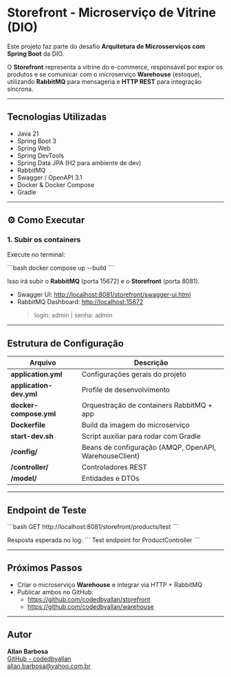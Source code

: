# Storefront - Microserviço de Vitrine (DIO)

Este projeto faz parte do desafio **Arquitetura de Microsserviços com Spring Boot** da DIO.

O **Storefront** representa a vitrine do e-commerce, responsável por expor os produtos e se comunicar com o microserviço **Warehouse** (estoque), utilizando **RabbitMQ** para mensageria e **HTTP REST** para integração síncrona.

---

## Tecnologias Utilizadas
- Java 21  
- Spring Boot 3  
- Spring Web  
- Spring DevTools  
- Spring Data JPA (H2 para ambiente de dev)  
- RabbitMQ  
- Swagger / OpenAPI 3.1  
- Docker & Docker Compose  
- Gradle

---

## ⚙️ Como Executar

### 1. Subir os containers
Execute no terminal:

\`\`\`bash
docker compose up --build
\`\`\`

Isso irá subir o **RabbitMQ** (porta 15672) e o **Storefront** (porta 8081).

- Swagger UI: [http://localhost:8081/storefront/swagger-ui.html](http://localhost:8081/storefront/swagger-ui.html)  
- RabbitMQ Dashboard: [http://localhost:15672](http://localhost:15672)  
  > login: admin | senha: admin

---

## Estrutura de Configuração

| Arquivo | Descrição |
|----------|------------|
| **application.yml** | Configurações gerais do projeto |
| **application-dev.yml** | Profile de desenvolvimento |
| **docker-compose.yml** | Orquestração de containers RabbitMQ + app |
| **Dockerfile** | Build da imagem do microserviço |
| **start-dev.sh** | Script auxiliar para rodar com Gradle |
| **/config/** | Beans de configuração (AMQP, OpenAPI, WarehouseClient) |
| **/controller/** | Controladores REST |
| **/model/** | Entidades e DTOs |

---

## Endpoint de Teste

\`\`\`bash
GET http://localhost:8081/storefront/products/test
\`\`\`

Resposta esperada no log:
\`\`\`
Test endpoint for ProductController
\`\`\`

---

## Próximos Passos
- Criar o microserviço **Warehouse** e integrar via HTTP + RabbitMQ
- Publicar ambos no GitHub:
  - https://github.com/codedbyallan/storefront  
  - https://github.com/codedbyallan/warehouse

---

## Autor
**Allan Barbosa**  
[GitHub - codedbyallan](https://github.com/codedbyallan)  
[allan.barbosa@yahoo.com.br](mailto:allan.barbosa@yahoo.com.br)
